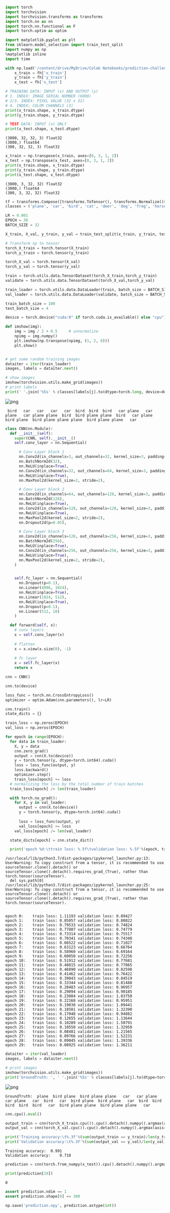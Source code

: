 ```python
import torch
import torchvision
import torchvision.transforms as transforms
import torch.nn as nn
import torch.nn.functional as F
import torch.optim as optim

import matplotlib.pyplot as plt
from sklearn.model_selection import train_test_split
import numpy as np
%matplotlib inline
import time
```


```python
with np.load('/content/drive/MyDrive/Colab Notebooks/prediction-challenge-02-data.npz') as fh:
    x_train = fh['x_train']
    y_train = fh['y_train']
    x_test = fh['x_test']

# TRAINING DATA: INPUT (x) AND OUTPUT (y)
# 1. INDEX: IMAGE SERIAL NUMBER (6000)
# 2/3. INDEX: PIXEL VALUE (32 x 32)
# 4. INDEX: COLOR CHANNELS (3)
print(x_train.shape, x_train.dtype)
print(y_train.shape, y_train.dtype)

# TEST DATA: INPUT (x) ONLY
print(x_test.shape, x_test.dtype)
```

    (3000, 32, 32, 3) float32
    (3000,) float64
    (300, 32, 32, 3) float32
    


```python
x_train = np.transpose(x_train, axes=[0, 3, 1, 2])
x_test = np.transpose(x_test, axes=[0, 3, 1, 2])
print(x_train.shape, x_train.dtype)
print(y_train.shape, y_train.dtype)
print(x_test.shape, x_test.dtype)
```

    (3000, 3, 32, 32) float32
    (3000,) float64
    (300, 3, 32, 32) float32
    


```python
tf = transforms.Compose([transforms.ToTensor(), transforms.Normalize((0.5, 0.5, 0.5), (0.5, 0.5, 0.5))])
classes = ('plane', 'car', 'bird', 'cat', 'deer', 'dog', 'frog', 'horse', 'truck', 'ship')
```


```python
LR = 0.001 
EPOCH = 30
BATCH_SIZE = 32
```


```python
X_train, X_val, y_train, y_val = train_test_split(x_train, y_train, test_size=0.1)
```


```python
# Transform np to tensor
torch_X_train = torch.tensor(X_train)
torch_y_train = torch.tensor(y_train)

torch_X_val = torch.tensor(X_val)
torch_y_val = torch.tensor(y_val)

train = torch.utils.data.TensorDataset(torch_X_train,torch_y_train)
validate = torch.utils.data.TensorDataset(torch_X_val,torch_y_val)

train_loader = torch.utils.data.DataLoader(train, batch_size = BATCH_SIZE, shuffle = True)
val_loader = torch.utils.data.DataLoader(validate, batch_size = BATCH_SIZE, shuffle = False)
```


```python
train_batch_size = 100
test_batch_size = 4

device = torch.device("cuda:0" if torch.cuda.is_available() else "cpu") 
```


```python
def imshow(img):
    img = img / 2 + 0.5     # unnormalize
    npimg = img.numpy()
    plt.imshow(np.transpose(npimg, (1, 2, 0)))
    plt.show()


# get some random training images
dataiter = iter(train_loader)
images, labels = dataiter.next()

# show images
imshow(torchvision.utils.make_grid(images))
# print labels
print(' '.join('%5s' % classes[labels[j].to(dtype=torch.long, device=device)] for j in range(32)))
```


![png](output_8_0.png)


     bird   car   car   car   car  bird  bird  bird   car plane   car plane   car plane plane  bird  bird plane plane  bird   car plane  bird plane  bird plane plane plane  bird plane plane   car
    


```python
class CNN(nn.Module):
  def __init__(self):
    super(CNN, self).__init__()
    self.conv_layer = nn.Sequential(

      # Conv Layer block 1
      nn.Conv2d(in_channels=3, out_channels=32, kernel_size=3, padding=1),
      nn.BatchNorm2d(32),
      nn.ReLU(inplace=True),
      nn.Conv2d(in_channels=32, out_channels=64, kernel_size=3, padding=1),
      nn.ReLU(inplace=True),
      nn.MaxPool2d(kernel_size=2, stride=2),

      # Conv Layer block 2
      nn.Conv2d(in_channels=64, out_channels=128, kernel_size=3, padding=1),
      nn.BatchNorm2d(128),
      nn.ReLU(inplace=True),
      nn.Conv2d(in_channels=128, out_channels=128, kernel_size=3, padding=1),
      nn.ReLU(inplace=True),
      nn.MaxPool2d(kernel_size=2, stride=2),
      nn.Dropout2d(p=0.05),

      # Conv Layer block 3
      nn.Conv2d(in_channels=128, out_channels=256, kernel_size=3, padding=1),
      nn.BatchNorm2d(256),
      nn.ReLU(inplace=True),
      nn.Conv2d(in_channels=256, out_channels=256, kernel_size=3, padding=1),
      nn.ReLU(inplace=True),
      nn.MaxPool2d(kernel_size=2, stride=2),
    )


    self.fc_layer = nn.Sequential(
      nn.Dropout(p=0.1),
      nn.Linear(4096, 1024),
      nn.ReLU(inplace=True),
      nn.Linear(1024, 512),
      nn.ReLU(inplace=True),
      nn.Dropout(p=0.1),
      nn.Linear(512, 10)
    )

  def forward(self, x):
    # conv layers
    x = self.conv_layer(x)
    
    # flatten
    x = x.view(x.size(0), -1)
    
    # fc layer
    x = self.fc_layer(x)
    return x
```


```python
cnn = CNN()
```


```python
cnn.to(device)

loss_func = torch.nn.CrossEntropyLoss() 
optimizer = optim.Adam(cnn.parameters(), lr=LR)
```


```python
cnn.train()   
state_dicts = {}

train_loss = np.zeros(EPOCH)
val_loss = np.zeros(EPOCH)

for epoch in range(EPOCH):  
  for data in train_loader:    
    X, y = data
    cnn.zero_grad()                     
    output = cnn(X.to(device))                    
    y = torch.tensor(y, dtype=torch.int64).cuda()
    loss = loss_func(output, y)        
    loss.backward()                     
    optimizer.step()                    
    train_loss[epoch] += loss
  # normalizing the loss by the total number of train batches  
  train_loss[epoch] /= len(train_loader)  

  with torch.no_grad():
    for X, y in val_loader:
      output = cnn(X.to(device))
      y = torch.tensor(y, dtype=torch.int64).cuda()
      
      loss = loss_func(output, y) 
      val_loss[epoch] += loss
    val_loss[epoch] /= len(val_loader)

  state_dicts[epoch] = cnn.state_dict()   

  print('epoch %d:\ttrain loss: %.5f\tvalidation loss: %.5f'%(epoch, train_loss[epoch], val_loss[epoch])) 
```

    /usr/local/lib/python3.7/dist-packages/ipykernel_launcher.py:13: UserWarning: To copy construct from a tensor, it is recommended to use sourceTensor.clone().detach() or sourceTensor.clone().detach().requires_grad_(True), rather than torch.tensor(sourceTensor).
      del sys.path[0]
    /usr/local/lib/python3.7/dist-packages/ipykernel_launcher.py:25: UserWarning: To copy construct from a tensor, it is recommended to use sourceTensor.clone().detach() or sourceTensor.clone().detach().requires_grad_(True), rather than torch.tensor(sourceTensor).
    

    epoch 0:	train loss: 1.11193	validation loss: 0.89427
    epoch 1:	train loss: 0.85057	validation loss: 0.80022
    epoch 2:	train loss: 0.79533	validation loss: 0.74824
    epoch 3:	train loss: 0.77807	validation loss: 0.74779
    epoch 4:	train loss: 0.73314	validation loss: 0.75517
    epoch 5:	train loss: 0.70341	validation loss: 0.74348
    epoch 6:	train loss: 0.66522	validation loss: 0.71027
    epoch 7:	train loss: 0.63123	validation loss: 0.66764
    epoch 8:	train loss: 0.58960	validation loss: 0.69164
    epoch 9:	train loss: 0.60050	validation loss: 0.72256
    epoch 10:	train loss: 0.51912	validation loss: 0.77681
    epoch 11:	train loss: 0.48815	validation loss: 0.77865
    epoch 12:	train loss: 0.46890	validation loss: 0.82598
    epoch 13:	train loss: 0.41462	validation loss: 0.76422
    epoch 14:	train loss: 0.39843	validation loss: 0.84519
    epoch 15:	train loss: 0.33344	validation loss: 0.81488
    epoch 16:	train loss: 0.28483	validation loss: 0.96957
    epoch 17:	train loss: 0.29094	validation loss: 0.90185
    epoch 18:	train loss: 0.23084	validation loss: 1.03750
    epoch 19:	train loss: 0.22168	validation loss: 0.95951
    epoch 20:	train loss: 0.19030	validation loss: 1.09441
    epoch 21:	train loss: 0.18581	validation loss: 1.32390
    epoch 22:	train loss: 0.17048	validation loss: 0.94882
    epoch 23:	train loss: 0.12655	validation loss: 1.13644
    epoch 24:	train loss: 0.10289	validation loss: 1.50791
    epoch 25:	train loss: 0.10550	validation loss: 1.32950
    epoch 26:	train loss: 0.08481	validation loss: 1.21565
    epoch 27:	train loss: 0.09766	validation loss: 1.52231
    epoch 28:	train loss: 0.09045	validation loss: 1.39336
    epoch 29:	train loss: 0.08925	validation loss: 1.36211
    


```python
dataiter = iter(val_loader)
images, labels = dataiter.next()

# print images
imshow(torchvision.utils.make_grid(images))
print('GroundTruth: ', ' '.join('%5s' % classes[labels[j].to(dtype=torch.long, device=device)] for j in range(32)))
```


![png](output_13_0.png)


    GroundTruth:  plane  bird plane  bird plane plane   car   car plane   car plane   car  bird   car  bird plane  bird plane   car  bird  bird  bird  bird  bird   car  bird plane plane  bird plane plane   car
    


```python
cnn.cpu().eval()

output_train = cnn(torch_X_train.cpu()).cpu().detach().numpy().argmax(axis=1)
output_val = cnn(torch_X_val.cpu()).cpu().detach().numpy().argmax(axis=1)

print('Training accuracy:\t%.3f'%(sum(output_train == y_train)/len(y_train)))
print('Validation accuracy:\t%.3f'%(sum(output_val == y_val)/len(y_val)))
```

    Training accuracy:	0.991
    Validation accuracy:	0.710
    


```python
prediction = cnn(torch.from_numpy(x_test)).cpu().detach().numpy().argmax(axis=1)
```


```python
print(prediction[19])
```

    0
    


```python
assert prediction.ndim == 1
assert prediction.shape[0] == 300
```


```python
np.save('prediction.npy', prediction.astype(int))
```
